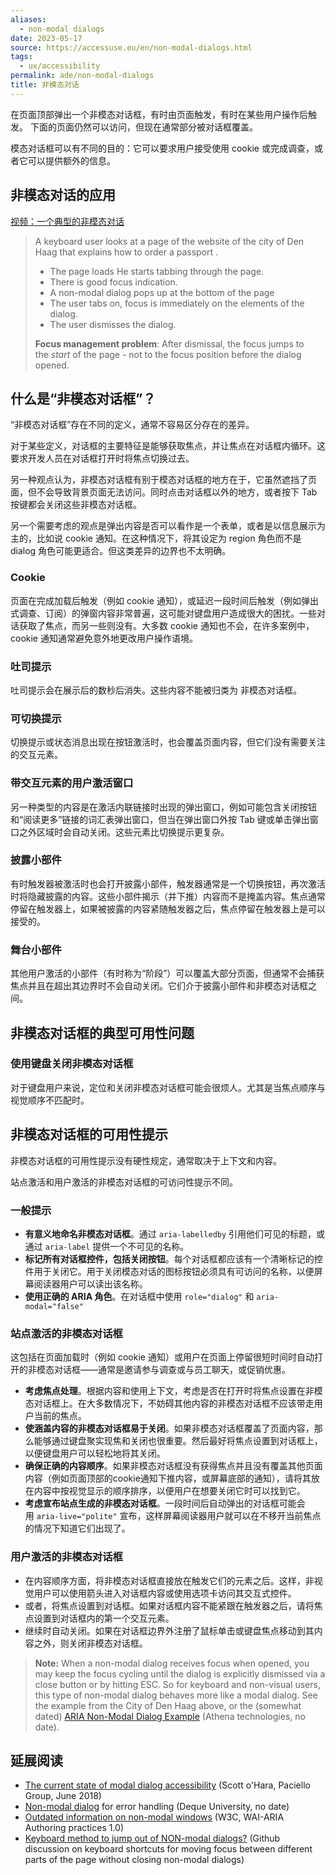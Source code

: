 ```yaml
---
aliases:
  - non-modal dialogs
date: 2023-05-17
source: https://accessuse.eu/en/non-modal-dialogs.html
tags:
  - ux/accessibility
permalink: ade/non-modal-dialogs
title: 非模态对话
---
```

在页面顶部弹出一个非模态对话框，有时由页面触发，有时在某些用户操作后触发。
下面的页面仍然可以访问，但现在通常部分被对话框覆盖。

模态对话框可以有不同的目的：它可以要求用户接受使用 cookie 或完成调查，或者它可以提供额外的信息。

## 非模态对话的应用

[视频：一个典型的非模态对话](https://accessuse.eu/files/accessuse/video/denhaag-non-modal/denhaag-non-modal.mp4)

> A keyboard user looks at a page of the website of the city of Den Haag that explains how to order a passport .
> 
> - The page loads He starts tabbing through the page.
> - There is good focus indication.
> - A non-modal dialog pops up at the bottom of the page
> - The user tabs on, focus is immediately on the elements of the dialog.
> - The user dismisses the dialog.
> 
> **Focus management problem**: After dismissal, the focus jumps to the _start_ of the page - not to the focus position before the dialog opened.

## 什么是“非模态对话框”？

“非模态对话框”存在不同的定义，通常不容易区分存在的差异。

对于某些定义，对话框的主要特征是能够获取焦点，并让焦点在对话框内循环。这要求开发人员在对话框打开时将焦点切换过去。

另一种观点认为，非模态对话框有别于模态对话框的地方在于，它虽然遮挡了页面，但不会导致背景页面无法访问。同时点击对话框以外的地方，或者按下 Tab 按键都会关闭这些非模态对话框。

另一个需要考虑的观点是弹出内容是否可以看作是一个表单，或者是以信息展示为主的，比如说 cookie 通知。在这种情况下，将其设定为 region 角色而不是 dialog 角色可能更适合。但这类差异的边界也不太明确。

### Cookie

页面在完成加载后触发（例如 cookie 通知），或延迟一段时间后触发（例如弹出式调查、订阅）的弹窗内容非常普遍，这可能对键盘用户造成很大的困扰。一些对话获取了焦点，而另一些则没有。大多数 cookie 通知也不会，在许多案例中，cookie 通知通常避免意外地更改用户操作语境。

### 吐司提示

吐司提示会在展示后的数秒后消失。这些内容不能被归类为 非模态对话框。

### 可切换提示

切换提示或状态消息出现在按钮激活时，也会覆盖页面内容，但它们没有需要关注的交互元素。

### 带交互元素的用户激活窗口

另一种类型的内容是在激活内联链接时出现的弹出窗口，例如可能包含关闭按钮和“阅读更多”链接的词汇表弹出窗口，但当在弹出窗口外按 Tab 键或单击弹出窗口之外区域时会自动关闭。这些元素比切换提示更复杂。

### 披露小部件

有时触发器被激活时也会打开披露小部件，触发器通常是一个切换按钮，再次激活时将隐藏披露的内容。这些小部件揭示（并下推）内容而不是掩盖内容。焦点通常停留在触发器上，如果被披露的内容紧随触发器之后，焦点停留在触发器上是可以接受的。

### 舞台小部件

其他用户激活的小部件（有时称为“阶段”）可以覆盖大部分页面，但通常不会捕获焦点并且在超出其边界时不会自动关闭。它们介于披露小部件和非模态对话框之间。

## 非模态对话框的典型可用性问题

### 使用键盘关闭非模态对话框

对于键盘用户来说，定位和关闭非模态对话框可能会很烦人。尤其是当焦点顺序与视觉顺序不匹配时。

## 非模态对话框的可用性提示

非模态对话框的可用性提示没有硬性规定，通常取决于上下文和内容。

站点激活和用户激活的非模态对话框的可访问性提示不同。

### 一般提示

- **有意义地命名非模态对话框**。通过 `aria-labelledby` 引用他们可见的标题，或通过 `aria-label` 提供一个不可见的名称。
- **标记所有对话框控件，包括关闭按钮**。每个对话框都应该有一个清晰标记的控件用于关闭它。用于关闭模态对话的图标按钮必须具有可访问的名称，以便屏幕阅读器用户可以读出该名称。
- **使用正确的 ARIA 角色**。在对话框中使用 `role="dialog"` 和 `aria-modal="false"`

### 站点激活的非模态对话框

这包括在页面加载时（例如 cookie 通知）或用户在页面上停留很短时间时自动打开的非模态对话框——通常是邀请参与调查或与员工聊天，或促销优惠。

- **考虑焦点处理**。根据内容和使用上下文，考虑是否在打开时将焦点设置在非模态对话框上。在大多数情况下，不妨碍其他内容的非模态对话框不应该带走用户当前的焦点。
- **使涵盖内容的非模态对话框易于关闭**。如果非模态对话框覆盖了页面内容，那么能够通过键盘聚实现焦和关闭也很重要。然后最好将焦点设置到对话框上，以便键盘用户可以轻松地将其关闭。
- **确保正确的内容顺序**。如果非模态对话框没有获得焦点并且没有覆盖其他页面内容（例如页面顶部的cookie通知下推内容，或屏幕底部的通知），请将其放在内容中按视觉显示的顺序排序，以便用户在想要关闭它时可以找到它。
- **考虑宣布站点生成的非模态对话框**。一段时间后自动弹出的对话框可能会用 `aria-live="polite"` 宣布，这样屏幕阅读器用户就可以在不移开当前焦点的情况下知道它们出现了。

### 用户激活的非模态对话框

- 在内容顺序方面，将非模态对话框直接放在触发它们的元素之后。这样，非视觉用户可以使用箭头进入对话框内容或使用选项卡访问其交互式控件。
- 或者，将焦点设置到对话框。如果对话框内容不能紧跟在触发器之后，请将焦点设置到对话框内的第一个交互元素。
- 继续时自动关闭。如果在对话框边界外注册了鼠标单击或键盘焦点移动到其内容之外，则关闭非模态对话框。

> **Note:** When a non-modal dialog receives focus when opened, you may keep the focus cycling until the dialog is explicitly dismissed via a close button or by hitting ESC. So for keyboard and non-visual users, this type of non-modal dialog behaves more like a modal dialog. See the example from the City of Den Haag above, or the (somewhat dated) [ARIA Non-Modal Dialog Example](http://accessibility.athena-ict.com/aria/examples/bubbledialog.shtml) (Athena technologies, no date).

## 延展阅读

- [The current state of modal dialog accessibility](https://developer.paciellogroup.com/blog/2018/06/the-current-state-of-modal-dialog-accessibility/) (Scott o'Hara, Paciello Group, June 2018)
- [Non-modal dialog](https://dequeuniversity.com/library/aria/popups-dialogs/sf-nonmodal-dialog) for error handling (Deque University, no date)
- [Outdated information on non-modal windows](https://www.w3.org/TR/2013/WD-wai-aria-practices-20130307/#dialog_nonmodal) (W3C, WAI-ARIA Authoring practices 1.0)
- [Keyboard method to jump out of NON-modal dialogs?](https://github.com/w3c/aria-practices/issues/599) (Github discussion on keyboard shortcuts for moving focus between different parts of the page without closing non-modal dialogs)
